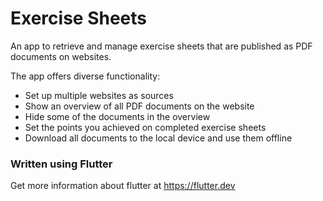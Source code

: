 # Exercise Sheets

An app to retrieve and manage exercise sheets that are published as PDF documents on websites.

The app offers diverse functionality:

* Set up multiple websites as sources
* Show an overview of all PDF documents on the website
* Hide some of the documents in the overview
* Set the points you achieved on completed exercise sheets
* Download all documents to the local device and use them offline

### Written using Flutter

Get more information about flutter at https://flutter.dev